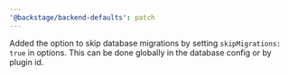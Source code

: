 ```yaml
---
'@backstage/backend-defaults': patch
---
```


Added the option to skip database migrations by setting `skipMigrations: true` in options. This can be done globally in the database config or by plugin id.
